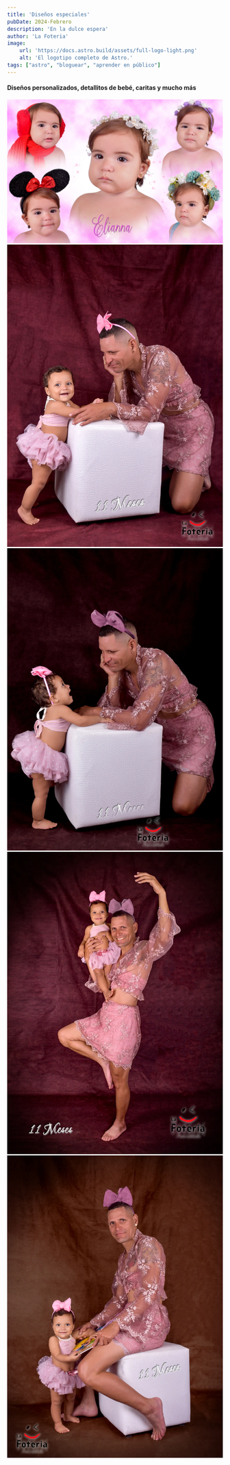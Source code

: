 ```yaml
---
title: 'Diseños especiales'
pubDate: 2024-Febrero
description: 'En la dulce espera'
author: 'La Foteria'
image:
    url: 'https://docs.astro.build/assets/full-logo-light.png'
    alt: 'El logotipo completo de Astro.'
tags: ["astro", "bloguear", "aprender en público"]
---
```




#### Diseños personalizados, detallitos de bebé, caritas y mucho más

![especiales][path]
![especiales][path2]
![especiales][path3]
![especiales][path4]
![especiales][path5]

[path]: ../../../assets/especiales/01.webp
[path2]: ../../../assets/especiales/02.webp
[path3]: ../../../assets/especiales/03.webp
[path4]: ../../../assets/especiales/04.webp
[path5]: ../../../assets/especiales/05.webp